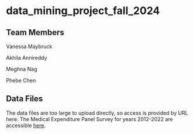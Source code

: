 # data_mining_project_fall_2024

## Team Members

Vanessa Maybruck

Akhila Annireddy

Meghna Nag

Phebe Chen

## Data Files
The data files are too large to upload directly, so access is provided by URL here. The Medical Expenditure Panel Survey for years 2012-2022 are accessible [here](https://meps.ahrq.gov/mepsweb/data_stats/download_data_files_results.jsp?cboDataYear=All&cboDataTypeY=2%2CHousehold+Event+File&buttonYearandDataType=Search&cboPufNumber=All&SearchTitle=Prescribed+Medicines). 
